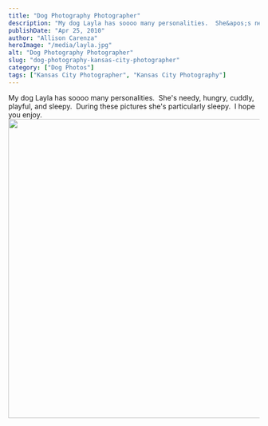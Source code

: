 ```yaml
---
title: "Dog Photography Photographer"
description: "My dog Layla has soooo many personalities.  She&apos;s needy, hungry, cuddly, playful, and sleepy.  During these pictures she&apos;s particularly sleepy."
publishDate: "Apr 25, 2010"
author: "Allison Carenza"
heroImage: "/media/layla.jpg"
alt: "Dog Photography Photographer"
slug: "dog-photography-kansas-city-photographer"
category: ["Dog Photos"]
tags: ["Kansas City Photographer", "Kansas City Photography"]
---
```


<p>My dog Layla has soooo many personalities.  She&apos;s needy, hungry, cuddly, playful, and sleepy.  During these pictures she&apos;s particularly sleepy.  I hope you enjoy.  <a rel="attachment wp-att-683" href="http://www.allisoncarenza.com/archives/682/layla"><img class="aligncenter size-full wp-image-683" title="layla" src="/media/layla.jpg" alt="" width="900" height="600" srcset="/media/layla.jpg 900w, /media/layla-300x200.jpg 300w, /media/layla-768x512.jpg 768w" sizes="(max-width: 900px) 100vw, 900px" /></a></p>
